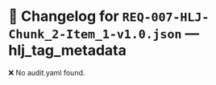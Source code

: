 # 📝 Changelog for `REQ-007-HLJ-Chunk_2-Item_1-v1.0.json` — **hlj_tag_metadata**

❌ No audit.yaml found.
